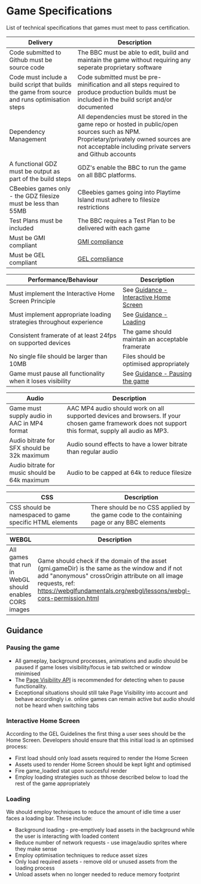 # Game Specifications

List of technical specifications that games must meet to pass certification.

| Delivery | Description |
|---------------|-------------|
| Code submitted to Github must be source code | The BBC must be able to edit, build and maintain the game without requiring any seperate proprietary software |
| Code must include a build script that builds the game from source and runs optimisation steps | Code submitted must be pre-minification and all steps required to produce production builds must be included in the build script and/or documented |
| Dependency Management | All dependencies must be stored in the game repo or hosted in public/open sources such as NPM. Proprietary/privately owned sources are not acceptable including private servers and Github accounts |
| A functional GDZ must be output as part of the build steps | GDZ's enable the BBC to run the game on all BBC platforms. |
| CBeebies games only - the GDZ filesize must be less than 55MB | CBeebies games going into Playtime Island must adhere to filesize restrictions |
| Test Plans must be included | The BBC requires a Test Plan to be delivered with each game  |
| Must be GMI compliant | [GMI compliance](https://github.com/bbc/childrens-games-starter-pack/blob/master/docs/working-with-gmi.md)  |
| Must be GEL compliant | [GEL compliance](https://github.com/bbc/childrens-games-starter-pack/blob/master/docs/gel-guidelines.md#gel-guidelines-accessibility-and-icon-assets) |

| Performance/Behaviour | Description |
|---------------|-------------|
| Must implement the Interactive Home Screen Principle | See [Guidance - Interactive Home Screen](#interactive-home-screen) |
| Must implement appropriate loading strategies throughout experience | See [Guidance - Loading](#loading) |
| Consistent framerate of at least 24fps on supported devices | The game should maintain an acceptable framerate |
| No single file should be larger than 10MB | Files should be optimised appropriately |
| Game must pause all functionality when it loses visibility | See [Guidance - Pausing the game](#pausing-the-game) |

| Audio | Description |
|---------------|-------------|
| Game must supply audio in AAC in MP4 format | AAC MP4 audio should work on all supported devices and browsers. If your chosen game framework does not support this format, supply all audio as MP3. |
| Audio bitrate for SFX should be 32k maximum | Audio sound effects to have a lower bitrate than regular audio |
| Audio bitrate for music should be 64k maximum | Audio to be capped at 64k to reduce filesize |

| CSS | Description |
|---------------|-------------|
| CSS should be namespaced to game specific HTML elements | There should be no CSS applied by the game code to the containing page or any BBC elements |

| WEBGL | Description |
|---------------|-------------|
| All games that run in WebGL should enables CORS images | Game should check if the domain of the asset (gmi.gameDir) is the same as the window and if not add "anonymous" crossOrigin attribute on all image requests, ref: https://webglfundamentals.org/webgl/lessons/webgl-cors-permission.html |


## Guidance

### Pausing the game
* All gameplay, background processes, animations and audio should be paused if game loses visibility/focus ie tab switched or window minimised
* The [Page Visibility API](https://developer.mozilla.org/en-US/docs/Web/API/Page_Visibility_API) is recommended for detecting when to pause functionality.
* Exceptional situations should still take Page Visibility into account and behave accordingly i.e. online games can remain active but audio should not be heard when switching tabs

### Interactive Home Screen
According to the GEL Guidelines the first thing a user sees should be the Home Screen. Developers should ensure that this initial load is an optimised process:
* First load should only load assets required to render the Home Screen
* Assets used to render Home Screen should be kept light and optimised
* Fire game_loaded stat upon succesful render
* Employ loading strategies such as thhose described below to load the rest of the game appropriately

### Loading
We should employ techniques to reduce the amount of idle time a user faces a loading bar. These include: 
* Background loading - pre-emptively load assets in the background while the user is interacting with loaded content
* Reduce number of network requests - use image/audio sprites where they make sense
* Employ optimisation techniques to reduce asset sizes
* Only load required assets - remove old or unused assets from the loading process
* Unload assets when no longer needed to reduce memory footprint

